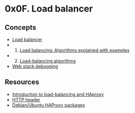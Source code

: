 # 0x0F. Load balancer

## Concepts

- [Load balancer](https://alx-intranet.hbtn.io/concepts/46)
- 1. [Load balancing: Algorithms explained with examples](https://www.thegeekstuff.com/2016/01/load-balancer-intro/)
- 2. [Load-balancing algorithms](https://devcentral.f5.com/s/articles/intro-to-load-balancing-for-developers-ndash-the-algorithms)
- [Web stack debugging](https://devcentral.f5.com/s/articles/intro-to-load-balancing-for-developers-ndash-the-algorithms)

## Resources

- [Introduction to load-balancing and HAproxy](https://www.digitalocean.com/community/tutorials/an-introduction-to-haproxy-and-load-balancing-concepts)
- [HTTP header](https://www.techopedia.com/definition/27178/http-header)
- [Debian/Ubuntu HAProxy packages](https://haproxy.debian.net/)

